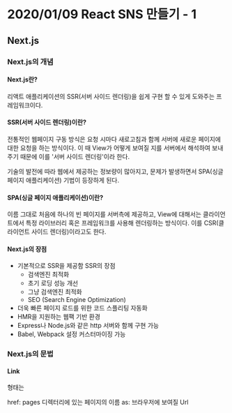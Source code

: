 # 2020/01/09 React SNS 만들기 - 1

## Next.js

### Next.js의 개념

#### Next.js란?

리액트 애플리케이션의 SSR(서버 사이드 렌더링)을 쉽게 구현 할 수 있게 도와주는 프레임워크이다.

#### SSR(서버 사이드 렌더링)이란?

전통적인 웹페이지 구동 방식은 요청 시마다 새로고침과 함께 서버에 새로운 페이지에 대한 요청을 하는 방식이다.
이 때 View가 어떻게 보여질 지를 서버에서 해석하여 보내주기 때문에 이를 '서버 사이드 렌더링'이라 한다.

기술의 발전에 따라 웹에서 제공하는 정보량이 많아지고, 문제가 발생하면서 SPA(싱글 페이지 애플리케이션) 기법이 등장하게 된다.

#### SPA(싱글 페이지 애플리케이션)이란?

이름 그대로 처음에 하나의 빈 페이지를 서버측에 제공하고, View에 대해서는 클라이언트에서 특정 라이브러리 혹은 프레임워크를 사용해 렌더링하는 방식이다.
이를 CSR(클라이언트 사이드 렌더링)이라고도 한다.

#### Next.js의 장점

- 기본적으로 SSR을 제공함
  SSR의 장점
  - 검색엔진 최적화
  - 초기 로딩 성능 개선
  - 그냥 검색엔진 최적화
  - SEO (Search Engine Optimization)
- 더욱 빠른 페이지 로드를 위한 코드 스플리팅 자동화
- HMR을 지원하는 웹팩 기반 환경
- Express나 Node.js와 같은 http 서버와 함께 구현 가능
- Babel, Webpack 설정 커스터마이징 가능

### Next.js의 문법

#### Link

형태는 <Link href="~" as="~">

href: pages 디렉터리에 있는 페이지의 이름
as: 브라우저에 보여질 Url
